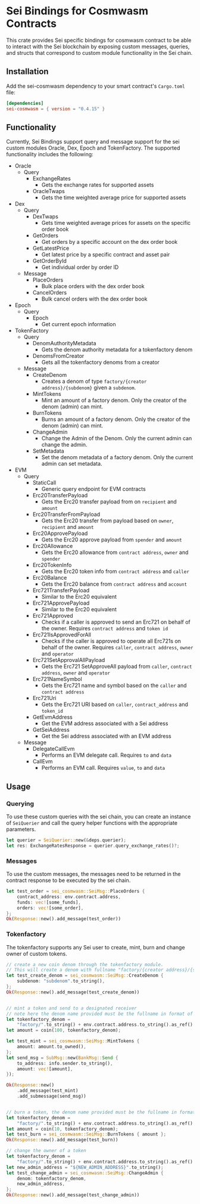 # Sei Bindings for Cosmwasm Contracts

This crate provides Sei specific bindings for cosmwasm contract to be able to interact with the Sei blockchain by exposing custom messages, queries, and structs that correspond to custom module functionality in the Sei chain.

## Installation

Add the sei-cosmwasm dependency to your smart contract's `Cargo.toml` file:

```toml
[dependencies]
sei-cosmwasm = { version = "0.4.15" }
```

## Functionality

Currently, Sei Bindings support query and message support for the sei custom modules Oracle, Dex, Epoch and TokenFactory. The supported functionality includes the following:

- Oracle
    - Query
        - ExchangeRates
            - Gets the exchange rates for supported assets
        - OracleTwaps
            - Gets the time weighted average price for supported assets
- Dex
    - Query
        - DexTwaps
            - Gets time weighted average prices for assets on the specific order book
        - GetOrders
            - Get orders by a specific account on the dex order book
        - GetLatestPrice
            - Get latest price by a specific contract and asset pair
        - GetOrderById
            - Get individual order by order ID
    - Message
        - PlaceOrders
            - Bulk place orders with the dex order book
        - CancelOrders
            - Bulk cancel orders with the dex order book
- Epoch
    - Query
        - Epoch
            - Get current epoch information
- TokenFactory
    - Query
        - DenomAuthorityMetadata
            - Gets the denom authority metadata for a tokenfactory denom
        - DenomsFromCreator
            - Gets all the tokenfactory denoms from a creator
    - Message
        - CreateDenom
            - Creates a denom of type `factory/{creator address}/{subdenom}` given a `subdenom`.
        - MintTokens
            - Mint an amount of a factory denom. Only the creator of the denom (admin) can mint.
        - BurnTokens
            - Burns an amount of a factory denom. Only the creator of the denom (admin) can mint.
        - ChangeAdmin
            - Change the Admin of the Denom. Only the current admin can change the admin.
        - SetMetadata
            - Set the denom metadata of a factory denom. Only the current admin can set metadata.
- EVM
    - Query
        - StaticCall
            - Generic query endpoint for EVM contracts
        - Erc20TransferPayload
            - Gets the Erc20 transfer payload from on `recipient` and `amount`
        - Erc20TransferFromPayload
            - Gets the Erc20 transfer from payload based on `owner`, `recipient` and `amount`
        - Erc20ApprovePayload
            - Gets the Erc20 approve payload from `spender` and `amount`
        - Erc20Allowance
            - Gets the Erc20 allowance from `contract address`, `owner` and `spender`
        - Erc20TokenInfo
            - Gets the Erc20 token info from `contract address` and `caller`
        - Erc20Balance
            - Gets the Erc20 balance from `contract address` and `account`
        - Erc721TransferPayload
            - Similar to the Erc20 equivalent
        - Erc721ApprovePayload
            - Similar to the Erc20 equivalent
        - Erc721Approved
            - Checks if a caller is approved to send an Erc721 on behalf of the owner. Requires `contract address` and `token id`
        - Erc721IsApprovedForAll
            - Checks if the caller is approved to operate all Erc721s on behalf of the owner. Requires `caller`, `contract address`, `owner` and `operator`
        - Erc721SetApprovalAllPayload
            - Gets the Erc721 SetApproveAll payload from `caller`, `contract address`, `owner` and `operator`
        - Erc721NameSymbol
            - Gets the Erc721 name and symbol based on the `caller` and `contract address`
        - Erc721Uri
            - Gets the Erc721 URI based on `caller`, `contract_address` and `token_id`
        - GetEvmAddress
          - Get the EVM address associated with a Sei address
        - GetSeiAddress
            - Get the Sei address associated with an EVM address
    - Message
        - DelegateCallEvm
            - Performs an EVM delegate call. Requires `to` and `data`
        - CallEvm
             -  Performs an EVM call. Requires `value`, `to` and `data`


## Usage

### Querying

To use these custom queries with the sei chain, you can create an instance of `SeiQuerier` and call the query helper functions with the appropriate parameters.

```rust
let querier = SeiQuerier::new(&deps.querier);
let res: ExchangeRatesResponse = querier.query_exchange_rates()?;
```

### Messages

To use the custom messages, the messages need to be returned in the contract response to be executed by the sei chain.

```rust
let test_order = sei_cosmwasm::SeiMsg::PlaceOrders {
    contract_address: env.contract.address,
    funds: vec![some_funds],
    orders: vec![some_order],
};
Ok(Response::new().add_message(test_order))
```

### Tokenfactory

The tokenfactory supports any Sei user to create, mint, burn and change owner of custom tokens. 


```rust
// create a new coin denom through the tokenfactory module.
// This will create a denom with fullname "factory/{creator address}/{subdenom}"
let test_create_denom = sei_cosmwasm::SeiMsg::CreateDenom {
    subdenom: "subdenom".to_string(),
};
Ok(Response::new().add_message(test_create_denom))


// mint a token and send to a designated receiver
// note here the denom name provided must be the fullname in format of "factory/{creator address}/{subdenom}"
let tokenfactory_denom =
    "factory/".to_string() + env.contract.address.to_string().as_ref() + "/subdenom";
let amount = coin(100, tokenfactory_denom);

let test_mint = sei_cosmwasm::SeiMsg::MintTokens {
    amount: amount.to_owned(),
};
let send_msg = SubMsg::new(BankMsg::Send {
    to_address: info.sender.to_string(),
    amount: vec![amount],
});

Ok(Response::new()
    .add_message(test_mint)
    .add_submessage(send_msg))


// burn a token, the denom name provided must be the fullname in format of "factory/{creator address}/{subdenom}"
let tokenfactory_denom =
    "factory/".to_string() + env.contract.address.to_string().as_ref() + "/subdenom";
let amount = coin(10, tokenfactory_denom);
let test_burn = sei_cosmwasm::SeiMsg::BurnTokens { amount };
Ok(Response::new().add_message(test_burn))

// change the owner of a token 
let tokenfactory_denom =
    "factory/".to_string() + env.contract.address.to_string().as_ref() + "/subdenom";
let new_admin_address = "${NEW_ADMIN_ADDRESS}".to_string();
let test_change_admin = sei_cosmwasm::SeiMsg::ChangeAdmin {
    denom: tokenfactory_denom,
    new_admin_address,
};
Ok(Response::new().add_message(test_change_admin))
```
